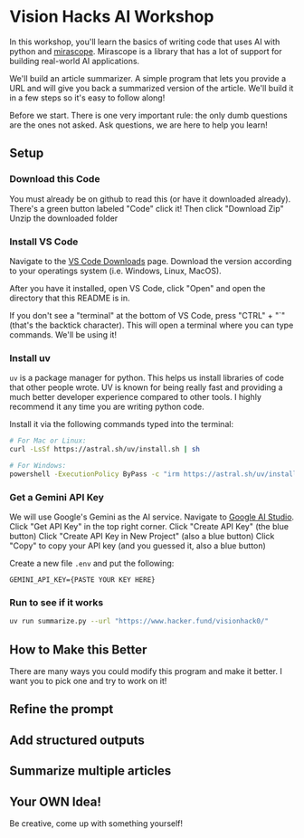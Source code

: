 # Vision Hacks AI Workshop

In this workshop, you'll learn the basics of writing code that uses AI with python and [mirascope](https://mirascope.com/docs/mirascope/guides/getting-started/quickstart).
Mirascope is a library that has a lot of support for building real-world AI applications.

We'll build an article summarizer. A simple program that lets you provide a URL and will give you back a summarized version of the article.
We'll build it in a few steps so it's easy to follow along!

Before we start. There is one very important rule: the only dumb questions are the ones not asked.
Ask questions, we are here to help you learn!

## Setup

### Download this Code

You must already be on github to read this (or have it downloaded already).
There's a green button labeled "Code" click it!
Then click "Download Zip"
Unzip the downloaded folder

### Install VS Code

Navigate to the [VS Code Downloads](https://code.visualstudio.com/download) page.
Download the version according to your operatings system (i.e. Windows, Linux, MacOS).

After you have it installed, open VS Code, click "Open" and open the directory that this README is in.

If you don't see a "terminal" at the bottom of VS Code, press "CTRL" + "`" (that's the backtick character).
This will open a terminal where you can type commands. We'll be using it!

### Install uv

`uv` is a package manager for python. This helps us install libraries of code that other people wrote. UV is known for being really fast and providing a much better developer experience compared to other tools.
I highly recommend it any time you are writing python code.

Install it via the following commands typed into the terminal:

```bash
# For Mac or Linux:
curl -LsSf https://astral.sh/uv/install.sh | sh

# For Windows:
powershell -ExecutionPolicy ByPass -c "irm https://astral.sh/uv/install.ps1 | iex"
```

### Get a Gemini API Key

We will use Google's Gemini as the AI service. Navigate to [Google AI Studio](https://aistudio.google.com/).
Click "Get API Key" in the top right corner.
Click "Create API Key" (the blue button)
Click "Create API Key in New Project" (also a blue button)
Click "Copy" to copy your API key (and you guessed it, also a blue button)

Create a new file `.env` and put the following:

```text
GEMINI_API_KEY={PASTE YOUR KEY HERE}
```

### Run to see if it works

```bash
uv run summarize.py --url "https://www.hacker.fund/visionhack0/"
```

## How to Make this Better

There are many ways you could modify this program and make it better. I want you to pick one and try to work on it!

## Refine the prompt

## Add structured outputs

## Summarize multiple articles

## Your OWN Idea!

Be creative, come up with something yourself!
